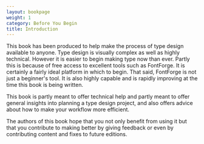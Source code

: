 ```yaml
---
layout: bookpage
weight: 1
category: Before You Begin
title: Introduction
---
```


This book has been produced to help make the process of type design available to anyone. Type design is visually complex as well as highly technical. However it is easier to begin making type now than ever. Partly this is because of free access to excellent tools such as FontForge. It is certainly a fairly ideal platform in which to begin. That said, FontForge is not just a beginner's tool. It is also highly capable and is rapidly improving at the time this book is being written.

This book is partly meant to offer technical help and partly meant to offer general insights into planning a type design project, and also offers advice about how to make your workflow more efficient.

The authors of this book hope that you not only benefit from using it but that you contribute to making better by giving feedback or even by contributing content and fixes to future editions.
